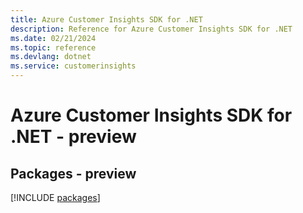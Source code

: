 ```yaml
---
title: Azure Customer Insights SDK for .NET
description: Reference for Azure Customer Insights SDK for .NET
ms.date: 02/21/2024
ms.topic: reference
ms.devlang: dotnet
ms.service: customerinsights
---
```

# Azure Customer Insights SDK for .NET - preview
## Packages - preview
[!INCLUDE [packages](customer-insights-index.md)]
